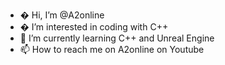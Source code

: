 - � Hi, I’m @A2online
- � I’m interested in coding with C++ 
- 🌱 I’m currently learning C++ and Unreal Engine
- 📫 How to reach me on A2online on Youtube
